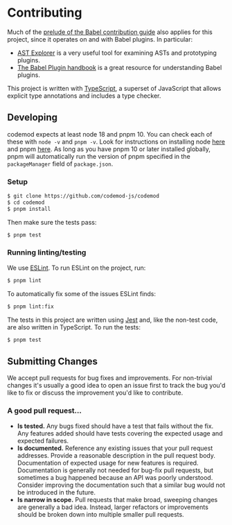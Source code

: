 # Contributing

Much of the [prelude of the Babel contribution guide](https://github.com/babel/babel/blob/7.0/CONTRIBUTING.md#not-sure-where-to-start) also applies for this project, since it operates on and with Babel plugins. In particular:

- [AST Explorer](http://astexplorer.net/#/scUfOmVOG5) is a very useful tool for examining ASTs and prototyping plugins.
- [The Babel Plugin handbook](https://github.com/thejameskyle/babel-handbook/blob/master/translations/en/plugin-handbook.md#babel-plugin-handbook) is a great resource for understanding Babel plugins.

This project is written with [TypeScript](https://www.typescriptlang.org/), a superset of JavaScript that allows explicit type annotations and includes a type checker.

## Developing

codemod expects at least node 18 and pnpm 10. You can check each of these with `node -v` and `pnpm -v`. Look for instructions on installing node [here](https://nodejs.org) and pnpm [here](https://pnpm.io/).
As long as you have pnpm 10 or later installed globally, pnpm will automatically run the version of pnpm specified in the `packageManager` field of `package.json`.

### Setup

```sh
$ git clone https://github.com/codemod-js/codemod
$ cd codemod
$ pnpm install
```

Then make sure the tests pass:

```sh
$ pnpm test
```

### Running linting/testing

We use [ESLint](https://eslint.org/). To run ESLint on the project, run:

```sh
$ pnpm lint
```

To automatically fix some of the issues ESLint finds:

```sh
$ pnpm lint:fix
```

The tests in this project are written using [Jest](https://jestjs.io/) and, like the non-test code, are also written in TypeScript. To run the tests:

```sh
$ pnpm test
```

## Submitting Changes

We accept pull requests for bug fixes and improvements. For non-trivial changes it's usually a good idea to open an issue first to track the bug you'd like to fix or discuss the improvement you'd like to contribute.

### A good pull request…

- **Is tested.** Any bugs fixed should have a test that fails without the fix. Any features added should have tests covering the expected usage and expected failures.
- **Is documented.** Reference any existing issues that your pull request addresses. Provide a reasonable description in the pull request body. Documentation of expected usage for new features is required. Documentation is generally not needed for bug-fix pull requests, but sometimes a bug happened because an API was poorly understood. Consider improving the documentation such that a similar bug would not be introduced in the future.
- **Is narrow in scope.** Pull requests that make broad, sweeping changes are generally a bad idea. Instead, larger refactors or improvements should be broken down into multiple smaller pull requests.
